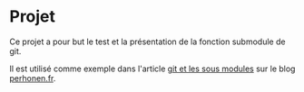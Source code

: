 Projet
======
Ce projet a pour but le test et la présentation de la fonction submodule de git.

Il est utilisé comme exemple dans l'article [git et les sous modules](http://www.perhonen.fr/blog/2015/02/git-et-les-sous-modules-1221) sur le blog [perhonen.fr](http://perhonen.fr/blog).
